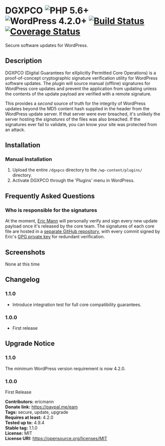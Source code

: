 # DGXPCO ![PHP 5.6+][php-image] ![WordPress 4.2.0+][wordpress-image] [![Build Status][travis-image]][travis-url] [![Coverage Status][coveralls-image]][coveralls-url]

Secure software updates for WordPress.

Description
-----------

DGXPCO (Digital Guarantees for eXplicitly Permitted Core Operations) is a proof-of-concept cryptographic signature verification utility for WordPress software updates. The plugin will source manual (offline) signatures for WordPress core updates and prevent the application from updating unless the contents of the update payload are verified with a remote signature.

This provides a _second_ source of truth for the integrity of WordPress updates beyond the MD5 content hash supplied in the header from the WordPress update server. If that server were ever breached, it's unlikely the server hosting the _signatures_ of the files was also breached. If the signatures ever fail to validate, you can know your site was protected from an attack.

Installation
------------

### Manual Installation ###

1. Upload the entire `/dgxpco` directory to the `/wp-content/plugins/` directory.
2. Activate DGXPCO through the 'Plugins' menu in WordPress.

Frequently Asked Questions
--------------------------

### Who is responsible for the signatures

At the moment, [Eric Mann](https://eamann.com) will personally verify and sign every new update payload once it's released by the core team. The signatures of each core file are hosted in a [separate GitHub repository](https://github.com/DisplaceTech/release-hashes), with every commit signed by Eric's [GPG private key](https://keybase.io/eamann) for redundant verification.

Screenshots
-----------

None at this time

Changelog
----------

### 1.1.0 ###
* Introduce integration test for full core compatibility guarantees.

### 1.0.0 ###
* First release

Upgrade Notice
--------------

### 1.1.0 ###
The minimum WordPress version requirement is now 4.2.0.

### 1.0.0 ###
First Release

**Contributors:**      ericmann  
**Donate link:**       https://paypal.me/eam  
**Tags:**              secure, update, upgrade  
**Requires at least:** 4.2.0  
**Tested up to:**      4.9.4  
**Stable tag:**        1.1.0  
**License:**           MIT  
**License URI:**       https://opensource.org/licenses/MIT  

[php-image]: https://img.shields.io/badge/php-5.6%2B-green.svg
[wordpress-image]: https://img.shields.io/badge/WordPress-4.2.0%2B-green.svg
[travis-image]: https://travis-ci.org/displacetech/dgxpco.svg?branch=master
[travis-url]: https://travis-ci.org/displacetech/dgxpco
[coveralls-image]: https://coveralls.io/repos/github/displacetech/dgxpco/badge.svg?branch=master
[coveralls-url]: https://coveralls.io/github/displacetech/dgxpco?branch=master
